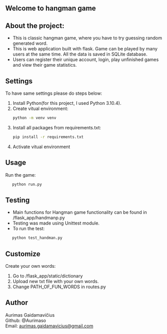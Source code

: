 ## Welcome to hangman game

## About the project:

- This is classic hangman game, where you have to try guessing random generated word.
- This is web application built with flask. Game can be played by many users at the same time. All the data is saved in SQLite database.
- Users can register their unique account, login, play unfinished games and view their game statistics.

## Settings

To have same settings please do steps below:

1. Install Python(for this project, I used Python 3.10.4).
2. Create vitual environment:
   ```bash
   python -m venv venv
   ```
3. Install all packages from requirements.txt:
   ```bash
   pip install -r requirements.txt
   ```
4. Activate vitual environment

## Usage

Run the game:

```bash
   python run.py
```

## Testing

- Main functions for Hangman game functionality can be found in /flask_app/handmanp.py <br />
- Testing was made using Unittest module. <br />
- To run the test:

```bash
   python test_handman.py
```

## Customize

Create your own words:

1. Go to /flask_app/static/dictionary
2. Upload new txt file with your own words.
3. Change PATH_OF_FUN_WORDS in routes.py

## Author

Aurimas Gaidamavičius <br />
Github: @Aurimaso <br />
Email: aurimas.gaidamavicius@gmail.com
